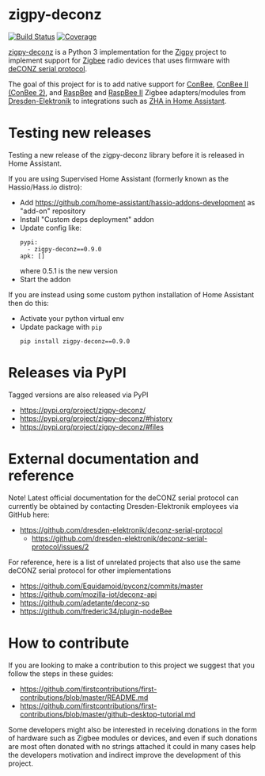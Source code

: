 # zigpy-deconz

[![Build Status](https://travis-ci.org/zigpy/zigpy-deconz.svg?branch=master)](https://travis-ci.org/zigpy/zigpy-deconz)
[![Coverage](https://coveralls.io/repos/github/zigpy/zigpy-deconz/badge.svg?branch=master)](https://coveralls.io/github/zigpy/zigpy-deconz?branch=master)

[zigpy-deconz](https://github.com/zigpy/zigpy-deconz) is a Python 3 implementation for the [Zigpy](https://github.com/zigpy/) project to implement support for [Zigbee](https://www.zigbee.org) radio devices that uses firmware with [deCONZ serial protocol](https://github.com/dresden-elektronik/deconz-serial-protocol).

The goal of this project for is to add native support for [ConBee](https://phoscon.de/en/conbee/), [ConBee II (ConBee 2)](https://phoscon.de/en/conbee2/), and [RaspBee](https://phoscon.de/en/raspbee2/) and [RaspBee II](https://phoscon.de/en/raspbee2/) Zigbee adapters/modules from [Dresden-Elektronik](https://github.com/dresden-elektronik/) to integrations such as [ZHA in Home Assistant](https://www.home-assistant.io/integrations/zha/).

# Testing new releases

Testing a new release of the zigpy-deconz library before it is released in Home Assistant.

If you are using Supervised Home Assistant (formerly known as the Hassio/Hass.io distro):
- Add https://github.com/home-assistant/hassio-addons-development as "add-on" repository
- Install "Custom deps deployment" addon
- Update config like: 
  ```
  pypi:
    - zigpy-deconz==0.9.0
  apk: []
  ```
  where 0.5.1 is the new version
- Start the addon

If you are instead using some custom python installation of Home Assistant then do this:
- Activate your python virtual env
- Update package with ``pip``
  ```
  pip install zigpy-deconz==0.9.0

# Releases via PyPI
Tagged versions are also released via PyPI

- https://pypi.org/project/zigpy-deconz/
- https://pypi.org/project/zigpy-deconz/#history
- https://pypi.org/project/zigpy-deconz/#files

# External documentation and reference

Note! Latest official documentation for the deCONZ serial protocol can currently be obtained by contacting Dresden-Elektronik employees via GitHub here:
- https://github.com/dresden-elektronik/deconz-serial-protocol
  - https://github.com/dresden-elektronik/deconz-serial-protocol/issues/2

For reference, here is a list of unrelated projects that also use the same deCONZ serial protocol for other implementations
- https://github.com/Equidamoid/pyconz/commits/master
- https://github.com/mozilla-iot/deconz-api
- https://github.com/adetante/deconz-sp
- https://github.com/frederic34/plugin-nodeBee

# How to contribute

If you are looking to make a contribution to this project we suggest that you follow the steps in these guides:
- https://github.com/firstcontributions/first-contributions/blob/master/README.md
- https://github.com/firstcontributions/first-contributions/blob/master/github-desktop-tutorial.md

Some developers might also be interested in receiving donations in the form of hardware such as Zigbee modules or devices, and even if such donations are most often donated with no strings attached it could in many cases help the developers motivation and indirect improve the development of this project.
